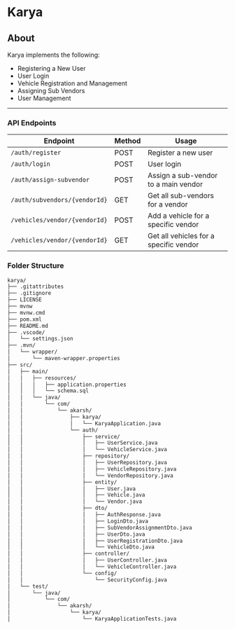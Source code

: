 # Karya

## About

Karya implements the following:

- Registering a New User
- User Login
- Vehicle Registration and Management
- Assigning Sub Vendors
- User Management

-----

### API Endpoints

| Endpoint                                 | Method | Usage                                      |
|------------------------------------------|--------|---------------------------------------------|
| `/auth/register`                         | POST   | Register a new user                         |
| `/auth/login`                            | POST   | User login                                  |
| `/auth/assign-subvendor`                 | POST   | Assign a sub-vendor to a main vendor        |
| `/auth/subvendors/{vendorId}`            | GET    | Get all sub-vendors for a vendor            |
| `/vehicles/vendor/{vendorId}`            | POST   | Add a vehicle for a specific vendor         |
| `/vehicles/vendor/{vendorId}`            | GET    | Get all vehicles for a specific vendor      |


### Folder Structure

```bash
karya/
├── .gitattributes
├── .gitignore
├── LICENSE
├── mvnw
├── mvnw.cmd
├── pom.xml
├── README.md
├── .vscode/
│   └── settings.json
├── .mvn/
│   └── wrapper/
│       └── maven-wrapper.properties
├── src/
│   ├── main/
│   │   ├── resources/
│   │   │   ├── application.properties
│   │   │   └── schema.sql
│   │   └── java/
│   │       └── com/
│   │           └── akarsh/
│   │               ├── karya/
│   │               │   └── KaryaApplication.java
│   │               └── auth/
│   │                   ├── service/
│   │                   │   ├── UserService.java
│   │                   │   └── VehicleService.java
│   │                   ├── repository/
│   │                   │   ├── UserRepository.java
│   │                   │   ├── VehicleRepository.java
│   │                   │   └── VendorRepository.java
│   │                   ├── entity/
│   │                   │   ├── User.java
│   │                   │   ├── Vehicle.java
│   │                   │   └── Vendor.java
│   │                   ├── dto/
│   │                   │   ├── AuthResponse.java
│   │                   │   ├── LoginDto.java
│   │                   │   ├── SubVendorAssignmentDto.java
│   │                   │   ├── UserDto.java
│   │                   │   ├── UserRegistrationDto.java
│   │                   │   └── VehicleDto.java
│   │                   ├── controller/
│   │                   │   ├── UserController.java
│   │                   │   └── VehicleController.java
│   │                   └── config/
│   │                       └── SecurityConfig.java
│   └── test/
│       └── java/
│           └── com/
│               └── akarsh/
│                   └── karya/
│                       └── KaryaApplicationTests.java
```

